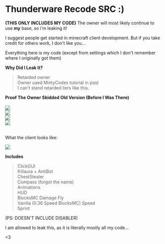 <h1>Thunderware Recode SRC :)</h1>

<strong>(THIS ONLY INCLUDES MY CODE)</strong>
The owner will most likely continue to use <strong>my</strong> base, so i'm leaking it!

I suggest people get started in minecraft client development.
But if you take credit for others work, I don't like you...

Everything here is my code (except from settings which I don't remember where I originally got them)

<strong>Why Did I Leak It?</strong><br>
> Retarded owner<br>
> Owner used MintyCodes tutorial in past<br>
> I can't stand retarded liers like this.<br>

<strong>Proof The Owner Skidded Old Version (Before I Was There)</strong><br><br>
<img src="https://media.discordapp.net/attachments/933778472696946690/933789507692675102/unknown.png"></img><br>
<img src="https://media.discordapp.net/attachments/933778472696946690/933789036848488448/unknown.png?width=721&height=318"></img><br>
<img src="https://cdn.upload.systems/uploads/bb4DYv67.png"></img><br>
<img src="https://cdn.discordapp.com/attachments/933778472696946690/933794138409803906/unknown.png"></img><br>
<br>

What the client looks like:<br>

<img src="https://cdn.discordapp.com/attachments/933180528516018206/933805833144369232/unknown.png"></img>

<strong>Includes</strong>
> ClickGUI<br>
> Killaura + AntiBot<br>
> ChestStealer<br>
> Compass (forgot the name)<br>
> Animations<br>
> HUD<br>
> BlocksMC Damage Fly<br>
> Vanilla (0.36 Speed BlocksMC) Speed<br>
> Sprint<br>

(PS: DOESN'T INCLUDE DISABLER)

I am allowed to leak this, as it is literally mostly all my code...

<3
